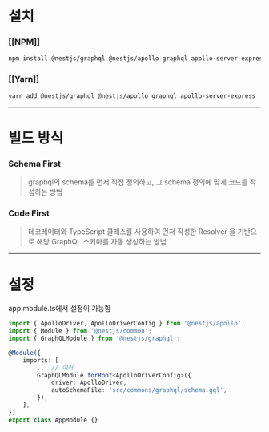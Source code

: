 # 설치
### [[NPM]]
```bash
npm install @nestjs/graphql @nestjs/apollo graphql apollo-server-express
```

### [[Yarn]]
```bash
yarn add @nestjs/graphql @nestjs/apollo graphql apollo-server-express
```

--- 

# 빌드 방식

###  Schema First
> graphql의 schema를 먼저 직접 정의하고, 그 schema 정의에 맞게 코드를 작성하는 방법

### Code First
> 데코레이터와 TypeScript 클래스를 사용하여 먼저 작성한 Resolver 을 기반으로 해당 GraphQL 스키마를 자동 생성하는 방법

--- 

# 설정

app.module.ts에서 설정이 가능함

```typescript
import { ApolloDriver, ApolloDriverConfig } from '@nestjs/apollo'; 
import { Module } from '@nestjs/common'; 
import { GraphQLModule } from '@nestjs/graphql'; 

@Module({ 
	imports: [ 
		... // 여러 
		GraphQLModule.forRoot<ApolloDriverConfig>({ 
			driver: ApolloDriver, 
			autoSchemaFile: 'src/commons/graphql/schema.gql',
		}),
	],
})
export class AppModule {}
```